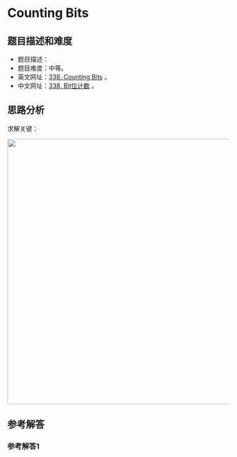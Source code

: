 # Counting Bits

## 题目描述和难度
+ 题目描述：
+ 题目难度：中等。
+ 英文网址：[338. Counting Bits](https://leetcode.com/problems/counting-bits/description/)  。
+ 中文网址：[338. Bit位计数](https://leetcode-cn.com/problems/counting-bits/description/)  。
## 思路分析
求解关键：

<img src="https://liweiwei1419.github.io/images/leetcode-solution/" width="600">

## 参考解答
### 参考解答1

```java

```